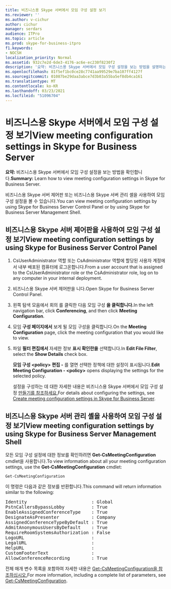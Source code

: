 ```yaml
---
title: 비즈니스용 Skype 서버에서 모임 구성 설정 보기
ms.reviewer: ''
ms.author: v-cichur
author: cichur
manager: serdars
audience: ITPro
ms.topic: article
ms.prod: skype-for-business-itpro
f1.keywords:
- NOCSH
localization_priority: Normal
ms.assetid: 932c7e2d-6de3-4176-ac6e-ec230f8230f2
description: '요약: 비즈니스용 Skype 서버에서 모임 구성 설정을 보는 방법을 설명하는 정보를 제공합니다.'
ms.openlocfilehash: 81f5ef1bc0ce28c7741aa99529e7ba107ff4127f
ms.sourcegitcommit: 01087be29daa3abce7d3b03a55ba5ef8db4ca161
ms.translationtype: MT
ms.contentlocale: ko-KR
ms.lasthandoff: 03/23/2021
ms.locfileid: "51096704"
---
```

# <a name="view-meeting-configuration-settings-in-skype-for-business-server"></a><span data-ttu-id="5006c-103">비즈니스용 Skype 서버에서 모임 구성 설정 보기</span><span class="sxs-lookup"><span data-stu-id="5006c-103">View meeting configuration settings in Skype for Business Server</span></span>
 
<span data-ttu-id="5006c-104">**요약:** 비즈니스용 Skype 서버에서 모임 구성 설정을 보는 방법을 확인합니다.</span><span class="sxs-lookup"><span data-stu-id="5006c-104">**Summary:** Learn how to view meeting configuration settings in Skype for Business Server.</span></span>
  
<span data-ttu-id="5006c-105">비즈니스용 Skype 서버 제어판 또는 비즈니스용 Skype 서버 관리 셸을 사용하여 모임 구성 설정을 볼 수 있습니다.</span><span class="sxs-lookup"><span data-stu-id="5006c-105">You can view meeting configuration settings by using Skype for Business Server Control Panel or by using Skype for Business Server Management Shell.</span></span>
  
## <a name="view-meeting-configuration-settings-by-using-skype-for-business-server-control-panel"></a><span data-ttu-id="5006c-106">비즈니스용 Skype 서버 제어판을 사용하여 모임 구성 설정 보기</span><span class="sxs-lookup"><span data-stu-id="5006c-106">View meeting configuration settings by using Skype for Business Server Control Panel</span></span>
<span data-ttu-id="5006c-107"><a name="BKMK_ViewJoinSettings"> </a></span><span class="sxs-lookup"><span data-stu-id="5006c-107"><a name="BKMK_ViewJoinSettings"> </a></span></span>

1. <span data-ttu-id="5006c-108">CsUserAdministrator 역할 또는 CsAdministrator 역할에 할당된 사용자 계정에서 내부 배포된 컴퓨터에 로그온합니다.</span><span class="sxs-lookup"><span data-stu-id="5006c-108">From a user account that is assigned to the CsUserAdministrator role or the CsAdministrator role, log on to any computer in your internal deployment.</span></span>
    
2.  <span data-ttu-id="5006c-109">비즈니스용 Skype 서버 제어판을 니다.</span><span class="sxs-lookup"><span data-stu-id="5006c-109">Open Skype for Business Server Control Panel.</span></span>
    
3. <span data-ttu-id="5006c-110">왼쪽 탐색 모음에서 회의 를 클릭한 다음 모임 구성 **을 클릭합니다.**</span><span class="sxs-lookup"><span data-stu-id="5006c-110">In the left navigation bar, click **Conferencing**, and then click **Meeting Configuration**.</span></span>
    
4. <span data-ttu-id="5006c-111">모임 **구성 페이지에서** 보게 될 모임 구성을 클릭합니다.</span><span class="sxs-lookup"><span data-stu-id="5006c-111">On the **Meeting Configuration** page, click the meeting configuration that you would like to view.</span></span>
    
5. <span data-ttu-id="5006c-112">파일 **필터 편집에서** 자세한 정보 **표시 확인란을** 선택합니다.</span><span class="sxs-lookup"><span data-stu-id="5006c-112">In **Edit File Filter**, select the **Show Details** check box.</span></span>
    
    <span data-ttu-id="5006c-113">**모임 구성 \<policy\> 편집 -** 를 열면 선택한 정책에 대한 설정이 표시됩니다.</span><span class="sxs-lookup"><span data-stu-id="5006c-113">**Edit Meeting Configuration - \<policy\>** opens displaying the settings for the selected policy.</span></span>
    
    <span data-ttu-id="5006c-114">설정을 구성하는 데 대한 자세한 내용은 비즈니스용 Skype 서버에서 모임 구성 설정 [만들기를 참조하세요.](create-settings.md)</span><span class="sxs-lookup"><span data-stu-id="5006c-114">For details about configuring the settings, see [Create meeting configuration settings in Skype for Business Server](create-settings.md).</span></span>
    
## <a name="view-meeting-configuration-settings-by-using-skype-for-business-server-management-shell"></a><span data-ttu-id="5006c-115">비즈니스용 Skype 서버 관리 셸을 사용하여 모임 구성 설정 보기</span><span class="sxs-lookup"><span data-stu-id="5006c-115">View meeting configuration settings by using Skype for Business Server Management Shell</span></span>
<span data-ttu-id="5006c-116"><a name="BKMK_ViewJoinSettings"> </a></span><span class="sxs-lookup"><span data-stu-id="5006c-116"><a name="BKMK_ViewJoinSettings"> </a></span></span>

<span data-ttu-id="5006c-117">모든 모임 구성 설정에 대한 정보를 확인하려면 **Get-CsMeetingConfiguration** cmdlet을 사용합니다.</span><span class="sxs-lookup"><span data-stu-id="5006c-117">To view information about all your meeting configuration settings, use the **Get-CsMeetingConfiguration** cmdlet:</span></span>
  
```
Get-CsMeetingConfiguration
```

<span data-ttu-id="5006c-118">이 명령은 다음과 같은 정보를 반환합니다.</span><span class="sxs-lookup"><span data-stu-id="5006c-118">This command will return information similar to the following:</span></span>
  
<pre>
Identity                        : Global
PstnCallersBypassLobby          : True
EnableAssignedConferenceType    : True
DesignateAsPresenter            : Company
AssignedConferenceTypeByDefault : True
AdmitAnonymousUsersByDefault    : True
RequireRoomSystemsAuthorization : False
LogoURL                         :
LegalURL                        :
HelpURL                         :
CustomFooterText                :
AllowConferenceRecording        : True
</pre>

<span data-ttu-id="5006c-119">전체 매개 변수 목록을 포함하여 자세한 내용은 [Get-CsMeetingConfiguration을 참조하십시오.](/powershell/module/skype/get-csmeetingconfiguration?view=skype-ps)</span><span class="sxs-lookup"><span data-stu-id="5006c-119">For more information, including a complete list of parameters, see [Get-CsMeetingConfiguration](/powershell/module/skype/get-csmeetingconfiguration?view=skype-ps).</span></span>
